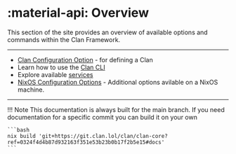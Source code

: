 # :material-api: Overview

This section of the site provides an overview of available options and commands within the Clan Framework.

---

- [Clan Configuration Option](/options) - for defining a Clan
- Learn how to use the [Clan CLI](./cli/index.md)
- Explore available [services](./clanServices/index.md)
- [NixOS Configuration Options](./clan.core/index.md) - Additional options avilable on a NixOS machine.

---

!!! Note
    This documentation is always built for the main branch.
    If you need documentation for a specific commit you can build it on your own

    ```bash
    nix build 'git+https://git.clan.lol/clan/clan-core?ref=0324f4d4b87d932163f351e53b23b0b17f2b5e15#docs'
    ```
